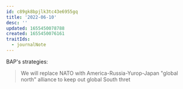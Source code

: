 ```yaml
---
id: c89gk8bpjlk3tc43e6955gq
title: '2022-06-10'
desc: ''
updated: 1655450078788
created: 1655450076161
traitIds:
  - journalNote
---
```


BAP's strategies:
> We will replace NATO with America-Russia-Yurop-Japan "global north" alliance to keep out global South thret
